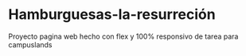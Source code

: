 # Hamburguesas-la-resurreción
Proyecto pagina web hecho con flex y 100% responsivo de tarea para campuslands
